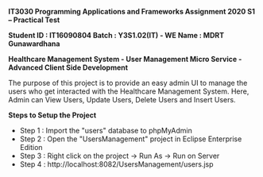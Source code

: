 **IT3030 Programming Applications and Frameworks
Assignment 2020 S1 – Practical Test**

**Student ID	: IT16090804
Batch 		: Y3S1.02(IT) - WE
Name		: MDRT Gunawardhana**


**Healthcare Management System - User Management Micro Service - Advanced Client Side Development**

The purpose of this project is to provide an easy admin UI to manage the users who get interacted with the Healthcare Management System. Here, Admin can View Users, Update Users, Delete Users and Insert Users. 

**Steps to Setup the Project**

- Step 1 : Import the "users" database to phpMyAdmin
- Step 2 : Open the "UsersManagement" project in Eclipse Enterprise Edition
- Step 3 : Right click on the project -> Run As -> Run on Server
- Step 4 : http://localhost:8082/UsersManagement/users.jsp
